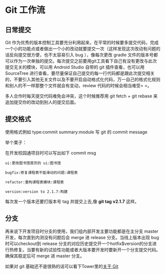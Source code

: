 # Git 工作流

## 日常提交

Git 作为优秀的版本控制工具要充分利用起来，在平常的时候要多提交代码，完成一个小的功能点或者做出一个小的改动就要提交一次（这样发现这次改动有问题的话反向提交很方便，也不太容易引入 bug ），像每次更改 gradle 文件的版本号都可以作为一次单独的提交。每次提交之前要用git工具看下自己有没有更改与此次提交无关的模块，可以用 Android Studio 自带的 git 插件查看，也可以用 SourceTree 进行查看，要尽量保证自己提交的每一行代码都是跟此次提交相关的，不要引入其他无关文件以及不要开启自动格式化代码，万一自己的格式化规则和别人的不一样那整个文件就会有变动，review 代码的时候会相当难受= =。

多人合作时每天提交代码难免会冲突，这个时候推荐用 git fetch + git rebase 来追加提交你的改动到别人的提交后面。

## 提交格式

使用格式例如 type:commit summary:module 写 git 的 commit message

举个栗子：

在开发校园通项目时可以写出如下 commit msg

```
ui:更改图书馆首页的 ui:图书馆

bugfix:修复课程表不能滑动的问题:课程表

refactor:重构课程表模块:课程表

version:version to 2.1.7:构建
```

每次发一个版本还要打版本号 tag 并提交上去,像 **git tag v2.1.7** 这样。

## 分支

再来说下开发项目时分支的使用，我们组内部开发主要功能都是在主分支 master 开发，每次直到内测没有问题后会 merge 进 release 分支。当线上版本出现 bug 时可以checkout到 release 分支的对应历史提交开一个hotfix$version的分支进行热修复。当要有新的试验性功能或者大版本要开发时要新开一个分支提交代码。确保其稳定后可 merge 进 master 分支。

如果对 git 基础还不是很熟的话可以看下Tower里的[关于 Git](https://tower.im/projects/a1482d8ab658462eb68a7557cb1ba897/docs/0a72bb62f4de4aa08ffb29ece752f5e2/)
